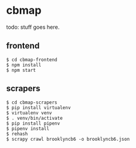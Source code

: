 # cbmap

todo: stuff goes here.

## frontend

```
$ cd cbmap-frontend
$ npm install
$ npm start
```

## scrapers
```
$ cd cbmap-scrapers
$ pip install virtualenv
$ virtualenv venv
$ . venv/bin/activate
$ pip install pipenv
$ pipenv install
$ rehash
$ scrapy crawl brooklyncb6 -o brooklyncb6.json
```
